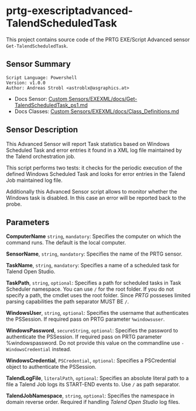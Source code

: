 # prtg-exescriptadvanced-TalendScheduledTask

This project contains source code of the PRTG EXE/Script Advanced sensor `Get-TalendScheduledTask`.

## Sensor Summary

    Script Language: Powershell
    Version: v1.0.0
    Author: Andreas Strobl <astroblx@asgraphics.at>

* Docs Sensor: [Custom Sensors/EXEXML/docs/Get-TalendScheduledTask_ps1.md](https://github.com/astrobl1904/prtg-exescriptadvanced-TalendScheduledTask/blob/main/Custom%20Sensors/EXEXML/docs/Get-TalendScheduledTask_ps1.md)
* Docs Classes: [Custom Sensors/EXEXML/docs/Class_Definitions.md](https://github.com/astrobl1904/prtg-exescriptadvanced-TalendScheduledTask/blob/main/Custom%20Sensors/EXEXML/docs/Class_Definitions.md)

## Sensor Description

This Advanced Sensor will report Task statistics based on Windows Scheduled Task and
error entries it found in a XML log file maintained by the Talend orchestration job.

This script performs two tests: it checks for the periodic execution of the defined
Windows Scheduled Task and looks for error entries in the Talend Job maintained log file.

Additionally this Advanced Sensor script allows to monitor whether the Windows task is
disabled. In this case an error will be reported back to the probe.

## Parameters

**ComputerName** `string`, `mandatory`:
    Specifies the computer on which the command runs. The default is the local computer.

**SensorName**, `string`, `mandatory`:
    Specifies the name of the PRTG sensor.

**TaskName**, `string`, `mandatory`:
    Specifies a name of a scheduled task for Talend Open Studio.

**TaskPath**, `string`, `optional`:
    Specifies a path for scheduled tasks in Task Scheduler namespace. You can use `/` for the root folder. If you do not specify a path, the cmdlet uses the root folder. Since _PRTG_ posseses limited parsing capabilities the path separator MUST BE `/`.

**WindowsUser**, `string`, `optional`:
    Specifies the username that authenticates the PSSession. If required pass
    on PRTG parameter `%windowsuser`.

**WindowsPassword**, `secureString`, `optional`:
    Specifies the password to authenticate the PSSession. If required pass on PRTG
    parameter %windowspassword. Do not provide this value on the commandline
    use `-WindowsCredential` instead.

**WindowsCredential**, `PSCredential`, `optional`:
    Specifies a PSCredential object to authenticate the PSSession.

**TalendLogFile**, `literalPath`, `optional`:
    Specifies an absolute literal path to a file a Talend Job logs its START-END events to. Use `/` as path separator.

**TalendJobNamespace**, `string`, `optional`:
    Specifies the namespace in domain reverse order. Required if handling _Talend Open Studio_ log files.
